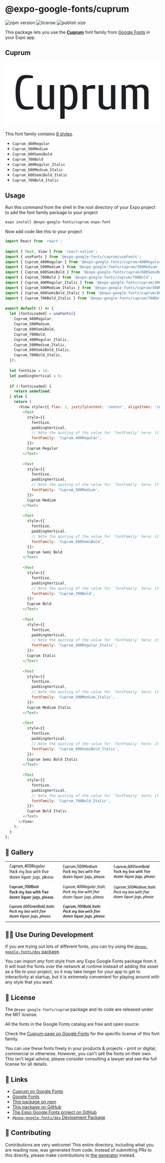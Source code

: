 # @expo-google-fonts/cuprum

![npm version](https://flat.badgen.net/npm/v/@expo-google-fonts/cuprum)
![license](https://flat.badgen.net/github/license/expo/google-fonts)
![publish size](https://flat.badgen.net/packagephobia/install/@expo-google-fonts/cuprum)

This package lets you use the [**Cuprum**](https://fonts.google.com/specimen/Cuprum) font family from [Google Fonts](https://fonts.google.com/) in your Expo app.

## Cuprum

![Cuprum](./font-family.png)

This font family contains [8 styles](#-gallery).

- `Cuprum_400Regular`
- `Cuprum_500Medium`
- `Cuprum_600SemiBold`
- `Cuprum_700Bold`
- `Cuprum_400Regular_Italic`
- `Cuprum_500Medium_Italic`
- `Cuprum_600SemiBold_Italic`
- `Cuprum_700Bold_Italic`

## Usage

Run this command from the shell in the root directory of your Expo project to add the font family package to your project
```sh
expo install @expo-google-fonts/cuprum expo-font
```

Now add code like this to your project
```js
import React from 'react';

import { Text, View } from 'react-native';
import { useFonts } from '@expo-google-fonts/cuprum/useFonts';
import { Cuprum_400Regular } from '@expo-google-fonts/cuprum/400Regular';
import { Cuprum_500Medium } from '@expo-google-fonts/cuprum/500Medium';
import { Cuprum_600SemiBold } from '@expo-google-fonts/cuprum/600SemiBold';
import { Cuprum_700Bold } from '@expo-google-fonts/cuprum/700Bold';
import { Cuprum_400Regular_Italic } from '@expo-google-fonts/cuprum/400Regular_Italic';
import { Cuprum_500Medium_Italic } from '@expo-google-fonts/cuprum/500Medium_Italic';
import { Cuprum_600SemiBold_Italic } from '@expo-google-fonts/cuprum/600SemiBold_Italic';
import { Cuprum_700Bold_Italic } from '@expo-google-fonts/cuprum/700Bold_Italic';

export default () => {
  let [fontsLoaded] = useFonts({
    Cuprum_400Regular,
    Cuprum_500Medium,
    Cuprum_600SemiBold,
    Cuprum_700Bold,
    Cuprum_400Regular_Italic,
    Cuprum_500Medium_Italic,
    Cuprum_600SemiBold_Italic,
    Cuprum_700Bold_Italic,
  });

  let fontSize = 24;
  let paddingVertical = 6;

  if (!fontsLoaded) {
    return undefined;
  } else {
    return (
      <View style={{ flex: 1, justifyContent: 'center', alignItems: 'center' }}>
        <Text
          style={{
            fontSize,
            paddingVertical,
            // Note the quoting of the value for `fontFamily` here; it expects a string!
            fontFamily: 'Cuprum_400Regular',
          }}>
          Cuprum Regular
        </Text>

        <Text
          style={{
            fontSize,
            paddingVertical,
            // Note the quoting of the value for `fontFamily` here; it expects a string!
            fontFamily: 'Cuprum_500Medium',
          }}>
          Cuprum Medium
        </Text>

        <Text
          style={{
            fontSize,
            paddingVertical,
            // Note the quoting of the value for `fontFamily` here; it expects a string!
            fontFamily: 'Cuprum_600SemiBold',
          }}>
          Cuprum Semi Bold
        </Text>

        <Text
          style={{
            fontSize,
            paddingVertical,
            // Note the quoting of the value for `fontFamily` here; it expects a string!
            fontFamily: 'Cuprum_700Bold',
          }}>
          Cuprum Bold
        </Text>

        <Text
          style={{
            fontSize,
            paddingVertical,
            // Note the quoting of the value for `fontFamily` here; it expects a string!
            fontFamily: 'Cuprum_400Regular_Italic',
          }}>
          Cuprum Italic
        </Text>

        <Text
          style={{
            fontSize,
            paddingVertical,
            // Note the quoting of the value for `fontFamily` here; it expects a string!
            fontFamily: 'Cuprum_500Medium_Italic',
          }}>
          Cuprum Medium Italic
        </Text>

        <Text
          style={{
            fontSize,
            paddingVertical,
            // Note the quoting of the value for `fontFamily` here; it expects a string!
            fontFamily: 'Cuprum_600SemiBold_Italic',
          }}>
          Cuprum Semi Bold Italic
        </Text>

        <Text
          style={{
            fontSize,
            paddingVertical,
            // Note the quoting of the value for `fontFamily` here; it expects a string!
            fontFamily: 'Cuprum_700Bold_Italic',
          }}>
          Cuprum Bold Italic
        </Text>
      </View>
    );
  }
};

```

## 🔡 Gallery


||||
|-|-|-|
|![Cuprum_400Regular](.//400Regular/Cuprum_400Regular.ttf.png)|![Cuprum_500Medium](.//500Medium/Cuprum_500Medium.ttf.png)|![Cuprum_600SemiBold](.//600SemiBold/Cuprum_600SemiBold.ttf.png)||
|![Cuprum_700Bold](.//700Bold/Cuprum_700Bold.ttf.png)|![Cuprum_400Regular_Italic](.//400Regular_Italic/Cuprum_400Regular_Italic.ttf.png)|![Cuprum_500Medium_Italic](.//500Medium_Italic/Cuprum_500Medium_Italic.ttf.png)||
|![Cuprum_600SemiBold_Italic](.//600SemiBold_Italic/Cuprum_600SemiBold_Italic.ttf.png)|![Cuprum_700Bold_Italic](.//700Bold_Italic/Cuprum_700Bold_Italic.ttf.png)|||


## 👩‍💻 Use During Development

If you are trying out lots of different fonts, you can try using the [`@expo-google-fonts/dev` package](https://github.com/expo/google-fonts/tree/master/font-packages/dev#readme).

You can import *any* font style from any Expo Google Fonts package from it. It will load the fonts
over the network at runtime instead of adding the asset as a file to your project, so it may take longer
for your app to get to interactivity at startup, but it is extremely convenient
for playing around with any style that you want.

## 📖 License

The `@expo-google-fonts/cuprum` package and its code are released under the MIT license.

All the fonts in the Google Fonts catalog are free and open source.

Check the [Cuprum page on Google Fonts](https://fonts.google.com/specimen/Cuprum) for the specific license of this font family.

You can use these fonts freely in your products & projects - print or digital, commercial or otherwise. However, you can't sell the fonts on their own. This isn't legal advice, please consider consulting a lawyer and see the full license for all details.

## 🔗 Links

- [Cuprum on Google Fonts](https://fonts.google.com/specimen/Cuprum)
- [Google Fonts](https://fonts.google.com/)
- [This package on npm](https://www.npmjs.com/package/@expo-google-fonts/cuprum)
- [This package on GitHub](https://github.com/expo/google-fonts/tree/master/font-packages/cuprum)
- [The Expo Google Fonts project on GitHub](https://github.com/expo/google-fonts)
- [`@expo-google-fonts/dev` Devlopment Package](https://github.com/expo/google-fonts/tree/master/font-packages/dev)

## 🤝 Contributing

Contributions are very welcome! This entire directory, including what you are reading now, was generated from code. Instead of submitting PRs to this directly, please make contributions to [the generator](https://github.com/expo/google-fonts/tree/master/packages/generator) instead.
